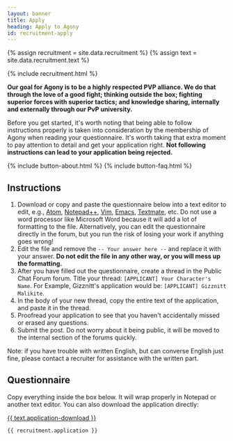 ```yaml
---
layout: banner
title: Apply
heading: Apply to Agony
id: recruitment-apply
---
```


{% assign recruitment = site.data.recruitment %}
{% assign text = site.data.recruitment.text %}

<div>
  {% include recruitment.html %}
</div>

**Our goal for Agony is to be a highly respected PVP alliance.
We do that through the love of a good fight; thinking outside the box;
fighting superior forces with superior tactics;
and knowledge sharing, internally and externally through our PvP university.**

Before you get started, it's worth noting that being able to follow instructions properly
is taken into consideration by the membership of Agony when reading your questionnaire.
It's worth taking that extra moment to pay attention to detail and get your application right.
**Not following instructions can lead to your application being rejected.**

<div>
  {% include button-about.html %}
  {% include button-faq.html %}
</div>

## Instructions

1. Download or copy and paste the questionnaire below into a text editor to edit,
   e.g., [Atom], [Notepad++], [Vim], [Emacs], [Textmate], etc.
   Do not use a word processor like Microsoft Word
   because it will add a lot of formatting to the file.
   Alternatively, you can edit the questionnaire directly in the forum,
   but you run the risk of losing your work if anything goes wrong!
2. Edit the file and remove the `-- Your answer here --` and replace it with your answer.
   **Do not edit the file in any other way, or you will mess up the formatting.**
3. After you have filled out the questionnaire, create a thread in the Public Chat Forum forum.
   Title your thread: `[APPLICANT] Your Character's Name`.
   For Example, Gizznitt's application would be: `[APPLICANT] Gizznitt Malikite`.
4. In the body of your new thread, copy the entire text of the application, and paste it in the thread.
5. Proofread your application to see that you haven't accidentally missed or erased any questions.
6. Submit the post.
   Do not worry about it being public, it will be moved to the internal section of the forums quickly.

Note: if you have trouble with written English, but can converse English just fine,
please contact a recruiter for assistance with the written part.

[Atom]: https://atom.io/
[Emacs]: https://www.gnu.org/software/emacs/
[Notepad++]: http://notepad-plus-plus.org/
[Textmate]: https://macromates.com/
[Vim]: http://www.vim.org/

## Questionnaire

Copy everything inside the box below.
It will wrap properly in Notepad or another text editor.
You can also download the application directly:

<a class="application-button icon {{ recruitment.icons.application }}"
   href="{{ site.baseurl }}/recruitment/agony-application.txt" download>
  {{ text.application-download }}
</a>

```text
{{ recruitment.application }}
```
